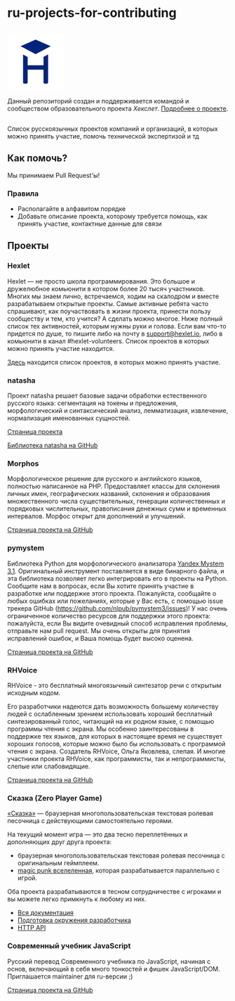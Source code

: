 # ru-projects-for-contributing

##

[![Hexlet Ltd. logo](https://raw.githubusercontent.com/Hexlet/assets/master/images/hexlet_logo128.png)](https://ru.hexlet.io/pages/about?utm_source=github&utm_medium=link&utm_campaign=ru-local-communities)

Данный репозиторий создан и поддерживается командой и сообществом образовательного проекта *Хекслет*. [Подробнее о проекте](https://ru.hexlet.io/pages/about?utm_source=github&utm_medium=link&utm_campaign=ru-local-communities).

##

Список русскоязычных проектов компаний и организаций, в которых можно принять участие, помочь технической экспертизой и тд

## Как помочь?

Мы принимаем Pull Request'ы!

### Правила

* Располагайте в алфавитом порядке
* Добавьте описание проекта, которому требуется помощь, как принять участие, контактные данные для связи

## Проекты

### Hexlet

Hexlet — не просто школа программирования. Это большое и дружелюбное комьюнити в котором более 20 тысяч участников. Многих мы знаем лично, встречаемся, ходим на скалодром и вместе разрабатываем открытые проекты. Самые активные ребята часто спрашивают, как поучаствовать в жизни проекта, принести пользу сообществу и тем, кто учится? А сделать можно многое. Ниже полный список тех активностей, которым нужны руки и голова. Если вам что-то придется по душе, то пишите либо на почту в support@hexlet.io, либо в комьюнити в канал #hexlet-volunteers. Список проектов в которых можно принять участие находится.

[Здесь](https://guides.hexlet.io/how-to-be-a-helpful-for-the-hexlet-community/) находится список проектов, в которых можно принять участие.

### natasha

Проект natasha решает базовые задачи обработки естественного русского языка: сегментация на токены и предложения, морфологический и синтаксический анализ, лемматизация, извлечение, нормализация именованных сущностей.

[Страница проекта](https://natasha.github.io/)

[Библиотека natasha на GitHub](https://github.com/natasha/natasha)

### Morphos

Морфологическое решение для русского и английского языков, полностью написанное на PHP. Предоставляет классы для склонения личных имен, географических названий, склонения и образования множественного числа существительных, генерации количественных и порядковых числительных, правописания денежных сумм и временных интервалов. Морфос открыт для дополнений и улучшений.

[Страница проекта на GitHub](https://github.com/wapmorgan/Morphos)

### pymystem

Библиотека Python для морфологического анализатора [Yandex Mystem 3.1](http://api.yandex.ru/mystem). Оригинальный инструмент поставляется в виде бинарного файла, и эта библиотека позволяет легко интегрировать его в проекты на Python. Сообщите нам в вопросах, если Вы хотите принять участие в разработке или поддержке этого проекта.
Пожалуйста, сообщайте о любых ошибках или пожеланиях, которые у Вас есть, с помощью issue трекера GitHub (https://github.com/nlpub/pymystem3/issues)! У нас очень ограниченное количество ресурсов для поддержки этого проекта: пожалуйста, если Вы видите очевидный способ исправления проблемы, отправьте нам pull request. Мы очень открыты для принятия исправлений ошибок, и Ваша помощь будет высоко оценена.

[Страница проекта на GitHub](https://github.com/nlpub/pymystem3)

### RHVoice

RHVoice - это бесплатный многоязычный синтезатор речи с открытым исходным кодом.

Его разработчики надеются дать возможность большему количеству людей с ослабленным зрением использовать хороший бесплатный синтезированный голос, читающий на их родном языке, с помощью программы чтения с экрана. Мы особенно заинтересованы в поддержке тех языков, для которых в настоящее время не существует хороших голосов, которые можно было бы использовать с программой чтения с экрана.
Создатель RHVoice, Ольга Яковлева, слепая. И многие участники проекта RHVoice, как программисты, так и непрограммисты, слепые или слабовидящие.

[Страница проекта на GitHub](https://github.com/RHVoice/RHVoice)

### Сказка (Zero Player Game)

[«Сказка»](http://the-tale.org) — браузерная многопользовательская текстовая ролевая песочница с действующими самостоятельно героями.

На текущий момент игра — это два тесно переплетённых и дополняющих друг друга проекта:

- браузерная многопользовательская текстовая ролевая песочница с оригинальным геймплеем.
- [magic punk вселеленная](http://the-tale.org/folklore/posts/?tag_id=3), которая разрабатывается параллельно с игрой.

Оба проекта разрабатываются в тесном сотрудничестве с игроками и вы можете легко примкнуть к любому из них.

- [Вся документация](http://docs.the-tale.org)
- [Подготовка окружения разработчика](http://docs.the-tale.org/ru/latest/development/install.html)
- [HTTP API](http://docs.the-tale.org/ru/latest/external_api/index.html)

### Современный учебник JavaScript

Русский перевод Современного учебника по JavaScript, начиная с основ, включающий в себя много тонкостей и фишек JavaScript/DOM.
Приглашается maintainer для ru-версии ;)

[Страница проекта на GitHub](https://github.com/javascript-tutorial/ru.javascript.info)
